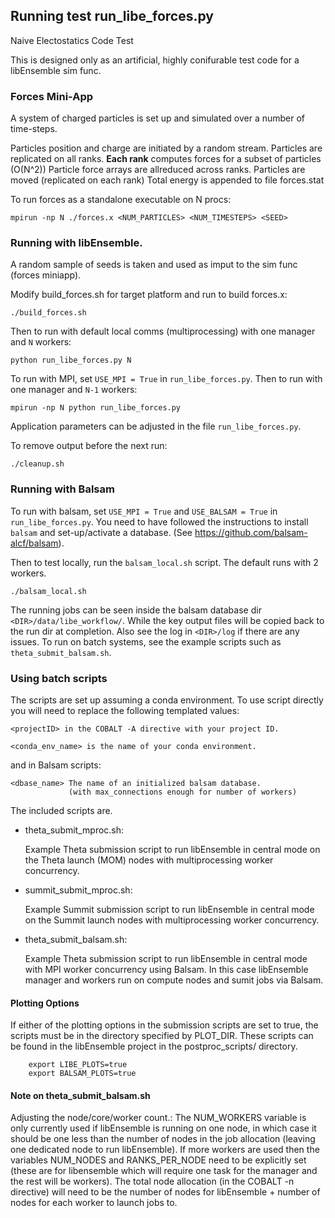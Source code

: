 ## Running test run_libe_forces.py

Naive Electostatics Code Test

This is designed only as an artificial, highly conifurable test
code for a libEnsemble sim func.


### Forces Mini-App

A system of charged particles is set up and simulated over a number of time-steps.

Particles position and charge are initiated by a random stream.
Particles are replicated on all ranks. 
**Each rank** computes forces for a subset of particles (O(N^2))
Particle force arrays are allreduced across ranks.
Particles are moved (replicated on each rank)
Total energy is appended to file forces.stat

To run forces as a standalone executable on N procs:
    
    mpirun -np N ./forces.x <NUM_PARTICLES> <NUM_TIMESTEPS> <SEED>

    
### Running with libEnsemble.

A random sample of seeds is taken and used as imput to the sim func (forces miniapp).

Modify build_forces.sh for target platform and run to build forces.x:

    ./build_forces.sh

Then to run with default local comms (multiprocessing) with one manager and `N` workers:

    python run_libe_forces.py N

To run with MPI, set `USE_MPI = True` in `run_libe_forces.py`.
Then to run with one manager and `N-1` workers:

    mpirun -np N python run_libe_forces.py

Application parameters can be adjusted in the file `run_libe_forces.py`.

To remove output before the next run:

    ./cleanup.sh


### Running with Balsam

To run with balsam, set `USE_MPI = True` and `USE_BALSAM = True` in `run_libe_forces.py`.
You need to have followed the instructions to install `balsam` and set-up/activate a database.
(See https://github.com/balsam-alcf/balsam).

Then to test locally, run the `balsam_local.sh` script. The default runs with 2 workers.

    ./balsam_local.sh

The running jobs can be seen inside the balsam database dir `<DIR>/data/libe_workflow/`.
While the key output files will be copied back to the run dir at completion. Also see
the log in `<DIR>/log` if there are any issues. To run on batch systems, see the example
scripts such as `theta_submit_balsam.sh`.

    
### Using batch scripts

The scripts are set up assuming a conda environment. To use script directly you will need to replace the following templated values:

	<projectID> in the COBALT -A directive with your project ID.

	<conda_env_name> is the name of your conda environment.

and in Balsam scripts:

	<dbase_name> The name of an initialized balsam database.
	             (with max_connections enough for number of workers)

The included scripts are.

* theta_submit_mproc.sh:

	Example Theta submission script to run libEnsemble in central mode on the Theta launch (MOM) nodes with multiprocessing worker concurrency.

* summit_submit_mproc.sh:

	Example Summit submission script to run libEnsemble in central mode on the Summit launch nodes with multiprocessing worker concurrency.

* theta_submit_balsam.sh:

	Example Theta submission script to run libEnsemble in central mode with MPI worker concurrency using Balsam. In this case libEnsemble manager and workers run on compute nodes and sumit jobs via Balsam.

#### Plotting Options

If either of the plotting options in the submission scripts are set to true, the scripts must be in the directory specified by PLOT_DIR. These scripts can be found in the libEnsemble project in the postproc_scripts/ directory.

        export LIBE_PLOTS=true
        export BALSAM_PLOTS=true

#### Note on theta_submit_balsam.sh

Adjusting the node/core/worker count.: The NUM_WORKERS variable is only currently used if libEnsemble is running on one node, in which case it should be one less than the number of nodes in the job allocation (leaving one dedicated node to run libEnsemble). If more workers are used then the variables NUM_NODES and RANKS_PER_NODE need to be explicitly set (these are for libensemble which will require one task for the manager and the rest will be workers). The total node allocation (in the COBALT -n directive) will need to be the number of nodes for libEnsemble + number of nodes for each worker to launch jobs to.
